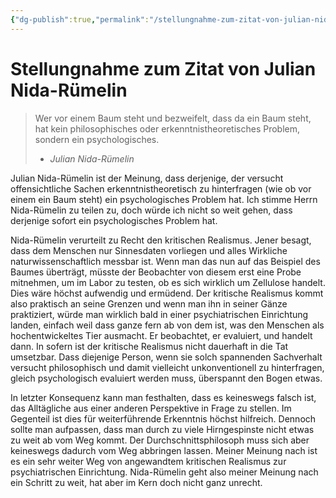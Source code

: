 ```yaml
---
{"dg-publish":true,"permalink":"/stellungnahme-zum-zitat-von-julian-nida-ruemelin/"}
---
```


# Stellungnahme zum Zitat von Julian Nida-Rümelin
> Wer vor einem Baum steht und bezweifelt, dass da ein Baum steht, hat kein philosophisches oder erkenntnistheoretisches Problem, sondern ein psychologisches.
> - *Julian Nida-Rümelin*

Julian Nida-Rümelin ist der Meinung, dass derjenige, der versucht offensichtliche Sachen erkenntnistheoretisch zu hinterfragen (wie ob vor einem ein Baum steht) ein psychologisches Problem hat. Ich stimme Herrn Nida-Rümelin zu teilen zu, doch würde ich nicht so weit gehen, dass derjenige sofort ein psychologisches Problem hat.

Nida-Rümelin verurteilt zu Recht den kritischen Realismus. Jener  besagt, dass dem Menschen nur Sinnesdaten vorliegen und alles Wirkliche naturwissenschaftlich messbar ist. Wenn man das nun auf das Beispiel des Baumes überträgt, müsste der Beobachter von diesem erst eine Probe mitnehmen, um im Labor zu testen, ob es sich wirklich um Zellulose handelt. Dies wäre höchst aufwendig und ermüdend. Der kritische Realismus kommt also praktisch an seine Grenzen und wenn man ihn in seiner Gänze praktiziert, würde man wirklich bald in einer psychiatrischen Einrichtung landen, einfach weil dass ganze fern ab von dem ist, was den Menschen als hochentwickeltes Tier ausmacht. Er beobachtet, er evaluiert, und handelt dann. In sofern ist der kritische Realismus nicht dauerhaft in die Tat umsetzbar. Dass diejenige Person, wenn sie solch spannenden Sachverhalt versucht philosophisch und damit vielleicht unkonventionell zu hinterfragen, gleich psychologisch evaluiert werden muss, überspannt den Bogen etwas.

In letzter Konsequenz kann man festhalten, dass es keineswegs falsch ist, das Alltägliche aus einer anderen Perspektive in Frage zu stellen. Im Gegenteil ist dies für weiterführende Erkenntnis höchst hilfreich. Dennoch sollte man aufpassen, dass man durch zu viele Hirngespinste nicht etwas zu weit ab vom Weg kommt. Der Durchschnittsphilosoph muss sich aber keineswegs dadurch vom Weg abbringen lassen. Meiner Meinung nach ist es ein sehr weiter Weg von angewandtem kritischen Realismus zur psychiatrischen Einrichtung. Nida-Rümelin geht also meiner Meinung nach ein Schritt zu weit, hat aber im Kern doch nicht ganz unrecht.